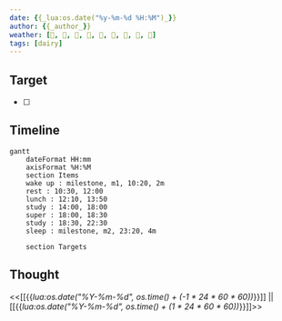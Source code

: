 ```yaml
---
date: {{_lua:os.date("%y-%m-%d %H:%M")_}}
author: {{_author_}}
weather: [, , , , , , , 󰖒, 󰢘]
tags: [dairy]
---
```


## Target

- [ ]

## Timeline

```mermaid
gantt
    dateFormat HH:mm
    axisFormat %H:%M
	section Items
    wake up : milestone, m1, 10:20, 2m
    rest : 10:30, 12:00
	lunch : 12:10, 13:50
	study : 14:00, 18:00
	super : 18:00, 18:30
	study : 18:30, 22:30
	sleep : milestone, m2, 23:20, 4m

	section Targets

```

## Thought

<<[[{{_lua:os.date("%Y-%m-%d", os.time() + (-1 * 24 * 60 * 60))_}}]] || [[{{_lua:os.date("%Y-%m-%d", os.time() + (1 * 24 * 60 * 60))_}}]]>>
